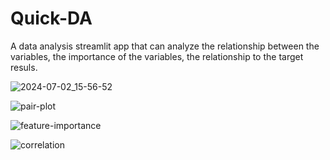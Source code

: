 # Quick-DA
A data analysis streamlit app that can analyze the relationship between the variables, the importance of the variables, the relationship to the target resuls.


![2024-07-02_15-56-52](https://github.com/holowin/Quick-DA/assets/13112640/fb26fa3d-657b-4788-a7b6-5c7ff9889dcf)

![pair-plot](https://github.com/holowin/Quick-DA/assets/13112640/cfac90d7-64bb-4aa1-a4be-8a314a2f6c29)

![feature-importance](https://github.com/holowin/Quick-DA/assets/13112640/1b7a450b-e4aa-4bbc-8289-82d3f517f0c1)


![correlation](https://github.com/holowin/Quick-DA/assets/13112640/bdb8f8d4-dfd8-4877-8ad1-e1ed8b4eb907)


